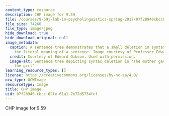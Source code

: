 ```yaml
---
content_type: resource
description: CHP image for 9.59
file: /courses/9-59j-lab-in-psycholinguistics-spring-2017/07f28940cbcc62fe61a17e72d5734fef_9-59s17.jpg
file_size: 74260
file_type: image/jpeg
hide_download: true
hide_download_original: null
image_metadata:
  caption: A sentence tree demonstrates that a small deletion in syntax can change
    the literal meaning of a sentence. Image courtesy of Professor Edward Gibson.
  credit: Courtesy of Edward Gibson. Used with permission.
  image-alt: Sentence tree depicting syntax deletion in 'The mother gave the candle
    the girl'
learning_resource_types: []
license: https://creativecommons.org/licenses/by-nc-sa/4.0/
ocw_type: OCWImage
resourcetype: Image
title: CHP image
uid: 07f28940-cbcc-62fe-61a1-7e72d5734fef
---
```

CHP image for 9.59